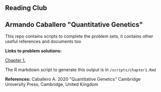 ## Reading Club
## Armando Caballero "Quantitative Genetics"

This repo contains scripts to complete the problem sets, it contains other useful references and documents too


**Links to problem solutions:**

[Chapter 1.](https://htmlpreview.github.io/?https://github.com/RAWWiberg/caballero_QG/blob/master/scripts/chapter1.html)

The R markdown script to generate this output is in `/scripts/chapter1.Rmd`




















**References:**
Caballero A. 2020 "Quantitative Genetics" Cambridge University Press, Cambridge, United Kingdom
